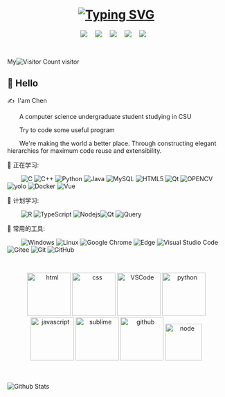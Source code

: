 <h1 align="center">
  <a href="https://git.io/typing-svg"><img src="https://readme-typing-svg.herokuapp.com?font=Fira+Code&weight=500&size=30&pause=1000&center=true&width=435&lines=Hello%2C+World!;%E4%BD%A0%E5%A5%BD%EF%BC%8C%E8%BF%99%E9%87%8C%E6%98%AF%E8%BE%B0" alt="Typing SVG" /></a>
</h1>

<div align="center">
  <a href="http://chen.szkxy.net:8886"><img src="https://img.shields.io/badge/website-%E4%B8%AA%E4%BA%BA%E7%BD%91%E7%AB%99-blue"></a>&emsp;
  <a href=""><img src="https://img.shields.io/badge/twitter-%E6%8E%A8%E7%89%B9-blue"></a>&emsp;
  <a href=""><img src="https://img.shields.io/badge/CSDN-%E5%8D%9A%E5%AE%A2-c32136"></a>&emsp;
  <a href="https://space.bilibili.com/350371091"><img src="https://img.shields.io/badge/bilibili-B%E7%AB%99-ff69b4"></a>&emsp;
  <a href="https://www.zhihu.com/people/leer-31-68/"><img src="https://img.shields.io/badge/zhihu-%E7%9F%A5%E4%B9%8E-blue"></a>&emsp;
</div>

&emsp;&emsp;  

My![Visitor Count](https://profile-counter.glitch.me/Ruinwalker1/count.svg)  visitor
## 🙋 Hello

<p>✍️&nbsp;&nbsp;I'am Chen</p>
<p>&emsp;&emsp;A computer science undergraduate student studying in CSU</p>
<p>&emsp;&emsp;Try to code some useful program</p> 
<p>&emsp;&emsp;We're making the world a better place. Through constructing elegant hierarchies for maximum code reuse and extensibility.</p>   


💪 正在学习:   

&emsp;&emsp;
![C](https://img.shields.io/badge/c-%2300599C.svg?style=flat-square&logo=c&logoColor=white)
![C++](https://img.shields.io/badge/-C++-00599C?style=flat-square&logo=c)
![Python](https://img.shields.io/badge/-Python-pink?style=flat-square&logo=Python)
![Java](https://img.shields.io/badge/-java-yellow?style=flat-square&logo=java)
![MySQL](https://img.shields.io/badge/mysql-%2300f.svg?style=flat-square&logo=mysql&logoColor=white)
![HTML5](https://img.shields.io/badge/-HTML5-E34F26?style=flat-square&logo=html5&logoColor=white)
![Qt](https://img.shields.io/badge/Qt-%23217346.svg?style=style=flat-square&logo=Qt&logoColor=white)
![OPENCV](https://img.shields.io/badge/opencv-%234257.svg?style=style=flat-square&logo=opencv&logoColor=white)
![yolo](https://img.shields.io/badge/yolo-%2300f.svg?style=style=flat-square&logo=yolo&logoColor=white)
![Docker](https://img.shields.io/badge/-Docker-FCC624?style=flat-square&logo=docker)
![Vue](https://img.shields.io/badge/Vue-red.svg?style=style=flat-square&logo=html5&logoColor=white)


🧠 计划学习:  

&emsp;&emsp;
![R](https://img.shields.io/badge/r-%23276DC3.svg?style=flat-square&logo=r&logoColor=white)
![TypeScript](https://img.shields.io/badge/typescript-%23007ACC.svg?style=flat-square&logo=typescript&logoColor=white)
![Nodejs](https://img.shields.io/badge/-Nodejs-c0ebd?style=flat-square&logo=Node.js)![Qt](https://img.shields.io/badge/Qt-%23217346.svg?style=style=flat-square&logo=Qt&logoColor=white)
![jQuery](https://img.shields.io/badge/jquery-%230769AD.svg?style=style=flat-square&logo=jquery&logoColor=white)



🧰 常用的工具:  

&emsp;&emsp;
![Windows](https://img.shields.io/badge/Windows-0078D6?style=flat-square&logo=windows&logoColor=white)
![Linux](https://img.shields.io/badge/Linux-FCC624?style=style=flat-square&logo=linux&logoColor=black)
![Google Chrome](https://img.shields.io/badge/Chrome-4285F4?style=flat-square&logo=GoogleChrome&logoColor=white)
![Edge](https://img.shields.io/badge/Edge-0078D7?style=flat-square&logo=Microsoft-edge&logoColor=white)
![Visual Studio Code](https://img.shields.io/badge/-Visual%20Studio%20Code-007ACC?style=flat-square&logo=Visual%20Studio%20Code&logoColor=fff)
![Gitee](https://img.shields.io/badge/-gitee-red?style=flat-square&logo=gitee)
![Git](https://img.shields.io/badge/-Git-FCC624?style=flat-square&logo=git)
![GitHub](https://img.shields.io/badge/-GitHub-pink?style=flat-square&logo=github)  


&emsp;&emsp;
<div align="center">
  <img alt-"html5" src="https://media.giphy.com/media/XAxylRMCdpbEWUAvr8/giphy.gif" width="100" title="html">
  <img alt="css" src="https://media.giphy.com/media/fsEaZldNC8A1PJ3mwp/giphy.gif" width="100" title="css">
  <img alt="VSCode" src="https://i.giphy.com/media/IdyAQJVN2kVPNUrojM/200.webp" width="100" title="vscode">
  <img alt="python" src="https://i.giphy.com/media/LMt9638dO8dftAjtco/200.webp" width="100" title="python">
  <img alt="javascript" src="https://media3.giphy.com/media/ln7z2eWriiQAllfVcn/200w.webp" width="100" title="javascript">
  <img alt="sublime" src="https://media.giphy.com/media/jnDKffgCfGYOp6cMTK/giphy.gif" width="100" title="sublime">
  <img alt="github" src="https://i.giphy.com/media/KzJkzjggfGN5Py6nkT/200.webp" width="100" title="github">
  <img alt="node" src="https://media.giphy.com/media/kdFc8fubgS31b8DsVu/giphy.gif" width="85" title="node">
</div>

<br></br>
![Github Stats](https://github-readme-stats.vercel.app/api?username=Ruinwalker7&show_icons=true&theme=dark&count_private=true)

